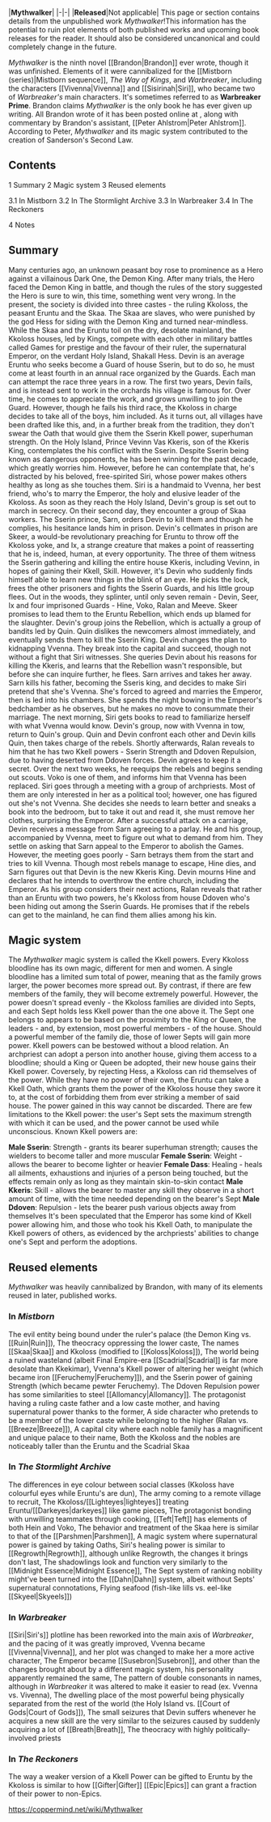|**Mythwalker**|
|-|-|
|**Released**|Not applicable|
This page or section contains details from the unpublished work *Mythwalker*!This information has the potential to ruin plot elements of both published works and upcoming book releases for the reader. It should also be considered uncanonical and could completely change in the future.

*Mythwalker* is the ninth novel [[Brandon\|Brandon]] ever wrote, though it was unfinished. Elements of it were cannibalized for the [[Mistborn (series)\|Mistborn sequence]], *The Way of Kings*, and *Warbreaker*, including the characters [[Vivenna\|Vivenna]] and [[Sisirinah\|Siri]], who became two of *Warbreaker's* main characters. It's sometimes referred to as **Warbreaker Prime**.
Brandon claims *Mythwalker* is the only book he has ever given up writing. All Brandon wrote of it has been posted online at , along with commentary by Brandon's assistant, [[Peter Ahlstrom\|Peter Ahlstrom]]. According to Peter, *Mythwalker* and its magic system contributed to the creation of Sanderson's Second Law.

## Contents

1 Summary
2 Magic system
3 Reused elements

3.1 In Mistborn
3.2 In The Stormlight Archive
3.3 In Warbreaker
3.4 In The Reckoners


4 Notes


## Summary
Many centuries ago, an unknown peasant boy rose to prominence as a Hero against a villainous Dark One, the Demon King. After many trials, the Hero faced the Demon King in battle, and though the rules of the story suggested the Hero is sure to win, this time, something went very wrong.
In the present, the society is divided into three castes - the ruling Kkoloss, the peasant Eruntu and the Skaa. The Skaa are slaves, who were punished by the god Hess for siding with the Demon King and turned near-mindless. While the Skaa and the Eruntu toil on the dry, desolate mainland, the Kkoloss houses, led by Kings, compete with each other in military battles called Games for prestige and the favour of their ruler, the supernatural Emperor, on the verdant Holy Island, Shakall Hess.
Devin is an average Eruntu who seeks become a Guard of house Sserin, but to do so, he must come at least fourth in an annual race organized by the Guards. Each man can attempt the race three years in a row. The first two years, Devin fails, and is instead sent to work in the orchards his village is famous for. Over time, he comes to appreciate the work, and grows unwilling to join the Guard. However, though he fails his third race, the Kkoloss in charge decides to take all of the boys, him included. As it turns out, all villages have been drafted like this, and, in a further break from the tradition, they don't swear the Oath that would give them the Sserin Kkell power, superhuman strength.
On the Holy Island, Prince Vevinn Vas Kkeris, son of the Kkeris King, contemplates the his conflict with the Sserin. Despite Sserin being known as dangerous opponents, he has been winning for the past decade, which greatly worries him. However, before he can contemplate that, he's distracted by his beloved, free-spirited Siri, whose power makes others healthy as long as she touches them. Siri is a handmaid to Vvenna, her best friend, who's to marry the Emperor, the holy and elusive leader of the Kkoloss.
As soon as they reach the Holy Island, Devin's group is set out to march in secrecy. On their second day, they encounter a group of Skaa workers. The Sserin prince, Sarn, orders Devin to kill them and though he complies, his hesitance lands him in prison.
Devin's cellmates in prison are Skeer, a would-be revolutionary preaching for Eruntu to throw off the Kkoloss yoke, and Ix, a strange creature that makes a point of reasserting that he is, indeed, human, at every opportunity. The three of them witness the Sserin gathering and killing the entire house Kkeris, including Vevinn, in hopes of gaining their Kkell, Skill. However, it's Devin who suddenly finds himself able to learn new things in the blink of an eye. He picks the lock, frees the other prisoners and fights the Sserin Guards, and his little group flees. Out in the woods, they splinter, until only seven remain - Devin, Seer, Ix and four imprisoned Guards - Hine, Voko, Ralan and Meeve. Skeer promises to lead them to the Eruntu Rebellion, which ends up blamed for the slaughter.
Devin's group joins the Rebellion, which is actually a group of bandits led by Quin. Quin dislikes the newcomers almost immediately, and eventually sends them to kill the Sserin King. Devin changes the plan to kidnapping Vvenna. They break into the capital and succeed, though not without a fight that Siri witnesses. She queries Devin about his reasons for killing the Kkeris, and learns that the Rebellion wasn't responsible, but before she can inquire further, he flees. Sarn arrives and takes her away.
Sarn kills his father, becoming the Sseris king, and decides to make Siri pretend that she's Vvenna. She's forced to agreed and marries the Emperor, then is led into his chambers. She spends the night bowing in the Emperor's bedchamber as he observes, but he makes no move to consummate their marriage. The next morning, Siri gets books to read to familiarize herself with what Vvenna would know.
Devin's group, now with Vvenna in tow, return to Quin's group. Quin and Devin confront each other and Devin kills Quin, then takes charge of the rebels. Shortly afterwards, Ralan reveals to him that he has two Kkell powers - Sserin Strength and Ddoven Repulsion, due to having deserted from Ddoven forces. Devin agrees to keep it a secret. Over the next two weeks, he reequips the rebels and begins sending out scouts. Voko is one of them, and informs him that Vvenna has been replaced.
Siri goes through a meeting with a group of archpriests. Most of them are only interested in her as a political tool; however, one has figured out she's not Vvenna. She decides she needs to learn better and sneaks a book into the bedroom, but to take it out and read it, she must remove her clothes, surprising the Emperor.
After a successful attack on a carriage, Devin receives a message from Sarn agreeing to a parlay. He and his group, accompanied by Vvenna, meet to figure out what to demand from him. They settle on asking that Sarn appeal to the Emperor to abolish the Games. However, the meeting goes poorly - Sarn betrays them from the start and tries to kill Vvenna. Though most rebels manage to escape, Hine dies, and Sarn figures out that Devin is the new Kkeris King.
Devin mourns Hine and declares that he intends to overthrow the entire church, including the Emperor. As his group considers their next actions, Ralan reveals that rather than an Eruntu with two powers, he's Kkoloss from house Ddoven who's been hiding out among the Sserin Guards. He promises that if the rebels can get to the mainland, he can find them allies among his kin.

## Magic system
The *Mythwalker* magic system is called the Kkell powers. Every Kkoloss bloodline has its own magic, different for men and women. A single bloodline has a limited sum total of power, meaning that as the family grows larger, the power becomes more spread out. By contrast, if there are few members of the family, they will become extremely powerful. However, the power doesn't spread evenly - the Kkoloss families are divided into Septs, and each Sept holds less Kkell power than the one above it. The Sept one belongs to appears to be based on the proximity to the King or Queen, the leaders - and, by extension, most powerful members - of the house. Should a powerful member of the family die, those of lower Septs will gain more power.
Kkell powers can be bestowed without a blood relation. An archpriest can adopt a person into another house, giving them access to a bloodline; should a King or Queen be adopted, their new house gains their Kkell power. Coversely, by rejecting Hess, a Kkoloss can rid themselves of the power. While they have no power of their own, the Eruntu can take a Kkell Oath, which grants them the power of the Kkoloss house they swore it to, at the cost of forbidding them from ever striking a member of said house. The power gained in this way cannot be discarded.
There are few limitations to the Kkell power: the user's Sept sets the maximum strength with which it can be used, and the power cannot be used while unconscious.
Known Kkell powers are:

**Male Sserin**: Strength - grants its bearer superhuman strength; causes the wielders to become taller and more muscular
**Female Sserin**: Weight - allows the bearer to become lighter or heavier
**Female Dass**: Healing - heals all ailments, exhaustions and injuries of a person being touched, but the effects remain only as long as they maintain skin-to-skin contact
**Male Kkeris**: Skill - allows the bearer to master any skill they observe in a short amount of time, with the time needed depending on the bearer's Sept
**Male Ddoven**: Repulsion - lets the bearer push various objects away from themselves
It's been speculated that the Emperor has some kind of Kkell power allowing him, and those who took his Kkell Oath, to manipulate the Kkell powers of others, as evidenced by the archpriests' abilities to change one's Sept and perform the adoptions.

## Reused elements
*Mythwalker* was heavily cannibalized by Brandon, with many of its elements reused in later, published works.

### In *Mistborn*
The evil entity being bound under the ruler's palace (the Demon King vs. [[Ruin\|Ruin]]),
The theocracy oppressing the lower caste,
The names [[Skaa\|Skaa]] and Kkoloss (modified to [[Koloss\|Koloss]]),
The world being a ruined wasteland (albeit Final Empire-era [[Scadrial\|Scadrial]] is far more desolate than Kkekimar),
Vvenna's Kkell power of altering her weight (which became iron [[Feruchemy\|Feruchemy]]), and the Sserin power of gaining Strength (which became pewter Feruchemy). The Ddoven Repulsion power has some similarities to steel [[Allomancy\|Allomancy]].
The protagonist having a ruling caste father and a low caste mother, and having supernatural power thanks to the former,
A side character who pretends to be a member of the lower caste while belonging to the higher (Ralan vs. [[Breeze\|Breeze]]),
A capital city where each noble family has a magnificent and unique palace to their name,
Both the Kkoloss and the nobles are noticeably taller than the Eruntu and the Scadrial Skaa
### In *The Stormlight Archive*
The differences in eye colour between social classes (Kkoloss have colourful eyes while Eruntu's are dun),
The army coming to a remote village to recruit,
The Kkoloss/[[Lighteyes\|lighteyes]] treating Eruntu/[[Darkeyes\|darkeyes]] like game pieces,
The protagonist bonding with unwilling teammates through cooking,
[[Teft\|Teft]] has elements of both Hein and Voko,
The behavior and treatment of the Skaa here is similar to that of the [[Parshmen\|Parshmen]],
A magic system where supernatural power is gained by taking Oaths,
Siri's healing power is similar to [[Regrowth\|Regrowth]], although unlike Regrowth, the changes it brings don't last,
The shadowlings look and function very similarly to the [[Midnight Essence\|Midnight Essence]],
The Sept system of ranking nobility might've been turned into the [[Dahn\|Dahn]] system, albeit without Septs' supernatural connotations,
Flying seafood (fish-like lills vs. eel-like [[Skyeel\|Skyeels]])
### In *Warbreaker*
[[Siri\|Siri's]] plotline has been reworked into the main axis of *Warbreaker*, and the pacing of it was greatly improved,
Vvenna became [[Vivenna\|Vivenna]], and her plot was changed to make her a more active character,
The Emperor became [[Susebron\|Susebron]], and other than the changes brought about by a different magic system, his personality apparently remained the same,
The pattern of double consonants in names, although in *Warbreaker* it was altered to make it easier to read (ex. Vvenna vs. Vivenna),
The dwelling place of the most powerful being physically separated from the rest of the world (the Holy Island vs. [[Court of Gods\|Court of Gods]]),
The small seizures that Devin suffers whenever he acquires a new skill are the very similar to the seizures caused by suddenly acquiring a lot of [[Breath\|Breath]],
The theocracy with highly politically-involved priests
### In *The Reckoners*
The way a weaker version of a Kkell Power can be gifted to Eruntu by the Kkoloss is similar to how [[Gifter\|Gifter]] [[Epic\|Epics]] can grant a fraction of their power to non-Epics.


https://coppermind.net/wiki/Mythwalker